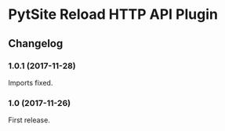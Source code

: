 # PytSite Reload HTTP API Plugin


## Changelog


### 1.0.1 (2017-11-28)

Imports fixed.


### 1.0 (2017-11-26)

First release.
